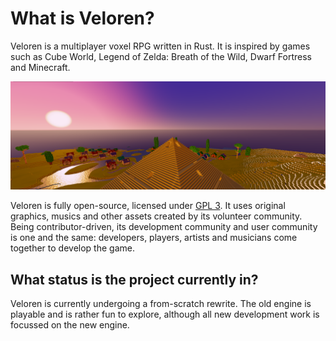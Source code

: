 # What is Veloren?

Veloren is a multiplayer voxel RPG written in Rust. It is inspired by games such as Cube World,
Legend of Zelda: Breath of the Wild, Dwarf Fortress and Minecraft.

![A sunset over a desert town](../images/desert-sunset.png)

Veloren is fully open-source, licensed under [GPL 3](https://www.gnu.org/licenses/gpl-3.0.en.html). It uses original graphics, musics and other
assets created by its volunteer community. Being contributor-driven, its development community
and user community is one and the same: developers, players, artists and musicians come together
to develop the game.

## What status is the project currently in?

Veloren is currently undergoing a from-scratch rewrite. The old engine is playable and is rather
fun to explore, although all new development work is focussed on the new engine.
